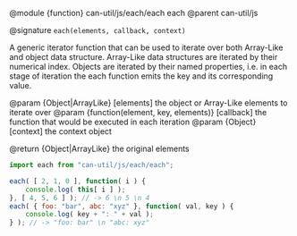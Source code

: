 @module {function} can-util/js/each/each each
@parent can-util/js

@signature `each(elements, callback, context)`

A generic iterator function that can be used to iterate over both Array-Like and object data structure. Array-Like data structures are iterated by their numerical index. Objects are iterated by their named properties, i.e. in each stage of iteration the each function emits the key and its corresponding value.

  @param {Object|ArrayLike} [elements] the object or Array-Like elements to iterate over
  @param {function(element, key, elements)} [callback] the function that would be executed in each iteration
  @param {Object} [context] the context object

  @return {Object|ArrayLike}  the original elements

```js
import each from "can-util/js/each/each";

each( [ 2, 1, 0 ], function( i ) {
	console.log( this[ i ] );
}, [ 4, 5, 6 ] ); // -> 6 \n 5 \n 4
each( { foo: "bar", abc: "xyz" }, function( val, key ) {
	console.log( key + ": " + val );
} ); // -> "foo: bar" \n "abc: xyz"
```
